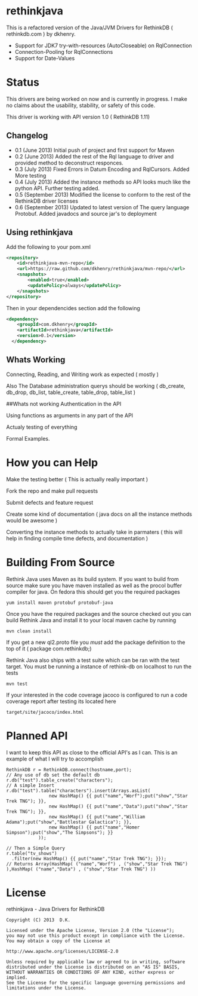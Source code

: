 rethinkjava
===========

This is a refactored version of the Java/JVM Drivers for RethinkDB ( rethinkdb.com ) by dkhenry.
* Support for JDK7 try-with-resources (AutoCloseable) on RqlConnection
* Connection-Pooling for RqlConnections
* Support for Date-Values

# Status
This drivers are being worked on now and is currently in progress. I make no claims about the usability, stability, or safety of this code. 

This driver is working with API version 1.0 ( RethinkDB 1.11) 

## Changelog 

* 0.1 (June 2013) Initial push of project and first support for Maven
* 0.2 (June 2013) Added the rest of the Rql language to driver and provided method to deconstruct responces.
* 0.3 (July 2013) Fixed Errors in Datum Encoding and RqlCursors. Added More testing
* 0.4 (July 2013) Added the instance methods so API looks much like the python API. Further testing added. 
* 0.5 (September 2013) Modified the license to conform to the rest of the RethinkDB driver licenses
* 0.6 (September 2013) Updated to latest version of The query language Protobuf. Added javadocs and source jar's to deployment

## Using rethinkjava 
Add the following to your pom.xml
```xml
<repository>
    <id>rethinkjava-mvn-repo</id>
    <url>https://raw.github.com/dkhenry/rethinkjava/mvn-repo/</url>
    <snapshots>
        <enabled>true</enabled>
        <updatePolicy>always</updatePolicy>
    </snapshots>
</repository>

```

Then in your dependencides section add the following 
```xml
<dependency>
    <groupId>com.dkhenry</groupId>
    <artifactId>rethinkjava</artifactId>
    <version>0.1</version>
  </dependency>
```

## Whats Working 
Connecting, Reading, and Writing work as expected ( mostly ) 

Also The Database administration querys should be working ( db_create, db_drop, db_list, table_create, table_drop, table_list )

##Whats not working 
Authentication in the API 

Using functions as arguments in any part of the API

Actualy testing of everything

Formal Examples. 

# How you can Help 
Make the testing better ( This is actually really important ) 

Fork the repo and make pull requests 

Submit defects and feature request 

Create some kind of documentation ( java docs on all the instance methods would be awesome ) 

Converting the instance methods to actually take in parmaters ( this will help in finding compile time defects, and documentation )

# Building From Source 
Rethink Java uses Maven as its build system. If you want to build from source make sure you have 
maven installed as well as the procol buffer compiler for java. On fedora this should get you the required packages 

    yum install maven protobuf protobuf-java
    
Once you have the required packages and the source checked out you can build Rethink Java and install it to your local maven cache by running  

    mvn clean install 
    
If you get a new ql2.proto file you _must_ add the package definition to the top of it ( package com.rethinkdb;)
   
Rethink Java also ships with a test suite which can be ran with the test target. You must be running a instance of rethink-db on localhost to run the tests 

    mvn test 

If your interested in the code coverage jacoco is configured to run a code coverage report after testing its located here 

    target/site/jacoco/index.html
 
# Planned API 
I want to keep this API as close to the official API's as I can. This is an example of what I will try to accomplish


    RethinkDB r = RethinkDB.connect(hostname,port);
    // Any use of db set the default db
    r.db("test").table_create("characters");
    // A simple Insert
    r.db("test").table("characters").insert(Arrays.asList(
				    new HashMap() {{ put("name","Worf");put("show","Star Trek TNG"); }},
				    new HashMap() {{ put("name","Data");put("show","Star Trek TNG"); }},
				    new HashMap() {{ put("name","William Adama");put("show","Battlestar Galactica"); }}, 
				    new HashMap() {{ put("name","Homer Simpson");put("show","The Simpsons"); }}
				));

    // Then a Simple Query
    r.table("tv_shows")
	  .filter(new HashMap() {{ put("name","Star Trek TNG"); }});
    // Returns Array(HashMap( ("name","Worf") , ("show","Star Trek TNG") ),HashMap( ("name","Data") , ("show","Star Trek TNG") ))

# License 
rethinkjava - Java Drivers for RethinkDB

    Copyright (C) 2013  D.K.

    Licensed under the Apache License, Version 2.0 (the "License");
    you may not use this product except in compliance with the License.
    You may obtain a copy of the License at

    http://www.apache.org/licenses/LICENSE-2.0

    Unless required by applicable law or agreed to in writing, software
    distributed under the License is distributed on an "AS IS" BASIS,
    WITHOUT WARRANTIES OR CONDITIONS OF ANY KIND, either express or implied.
    See the License for the specific language governing permissions and
    limitations under the License.
